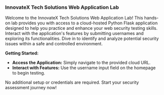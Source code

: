 ### InnovateX Tech Solutions Web Application Lab

Welcome to the InnovateX Tech Solutions Web Application Lab! This hands-on lab provides you with access to a cloud-hosted Python Flask application designed to help you practice and enhance your web security testing skills. Interact with the application's features by submitting usernames and exploring its functionalities. Dive in to identify and analyze potential security issues within a safe and controlled environment.

**Getting Started:**
- **Access the Application:** Simply navigate to the provided cloud URL.
- **Interact with Features:** Use the username input field on the homepage to begin testing.
  
No additional setup or credentials are required. Start your security assessment journey now!